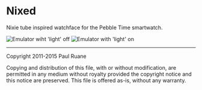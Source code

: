 Nixed
=====

Nixie tube inspired watchface for the Pebble Time smartwatch.

![Emulator wiht 'light' off](http://i.imgur.com/n65qJzv.png)
![Emulator with 'light' on](http://i.imgur.com/CXnxH4Q.png)

---

Copyright 2011-2015 Paul Ruane

Copying and distribution of this file, with or without modification, are permitted in any medium without royalty provided the copyright notice and this notice are preserved. This file is offered as-is, without any warranty.
